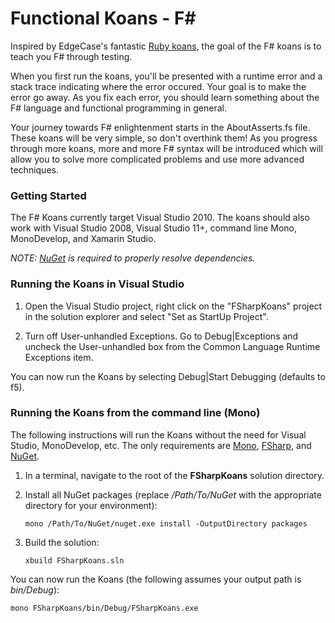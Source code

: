 # Functional Koans - F# #

Inspired by EdgeCase's fantastic [Ruby koans](http://github.com/edgecase/ruby_koans),
the goal of the F# koans is to teach you F# through testing.

When you first run the koans, you'll be presented with a runtime error and a
stack trace indicating where the error occured. Your goal is to make the
error go away. As you fix each error, you should learn something about
the F# language and functional programming in general.

Your journey towards F# enlightenment starts in the AboutAsserts.fs file. These
koans will be very simple, so don't overthink them! As you progress through
more koans, more and more F# syntax will be introduced which will allow
you to solve more complicated problems and use more advanced techniques.


### Getting Started

The F# Koans currently target Visual Studio 2010. The koans
should also work with Visual Studio 2008, Visual Studio 11+, command line Mono, MonoDevelop, and Xamarin Studio.

*NOTE: [NuGet](http://nuget.org/) is required to properly resolve dependencies.*

### Running the Koans in Visual Studio

1. Open the Visual Studio project, right click on the "FSharpKoans" project in the solution explorer 
   and select "Set as StartUp Project".

2. Turn off User-unhandled Exceptions. Go to Debug|Exceptions and uncheck the User-unhandled box 
   from the Common Language Runtime Exceptions item.

You can now run the Koans by selecting Debug|Start Debugging (defaults to f5).

### Running the Koans from the command line (Mono)

The following instructions will run the Koans without the need for Visual Studio, MonoDevelop, etc. 
The only requirements are [Mono](http://www.mono-project.com/download/), [FSharp](http://fsharp.org), and [NuGet](http://nuget.org/nuget.exe).

1. In a terminal, navigate to the root of the __FSharpKoans__ solution directory.

2. Install all NuGet packages (replace _/Path/To/NuGet_ with the appropriate directory for your 
   environment): 
   ```
   mono /Path/To/NuGet/nuget.exe install -OutputDirectory packages
   ```
 
3. Build the solution: 
   ```
   xbuild FSharpKoans.sln
   ```

You can now run the Koans (the following assumes your output path is _bin/Debug_): 
```
mono FSharpKoans/bin/Debug/FSharpKoans.exe
```
